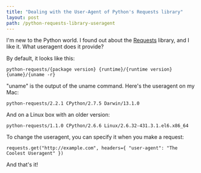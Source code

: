 ```yaml
---
title: "Dealing with the User-Agent of Python's Requests library"
layout: post
path: /python-requests-library-useragent
---
```


I'm new to the Python world. I found out about the [Requests](http://docs.python-requests.org/) library, and I like it. What useragent does it provide?

By default, it looks like this:

    python-requests/{package version} {runtime}/{runtime version} {uname}/{uname -r}

"uname" is the output of the uname command. Here's the useragent on my Mac:

    python-requests/2.2.1 CPython/2.7.5 Darwin/13.1.0

And on a Linux box with an older version:

    python-requests/1.1.0 CPython/2.6.6 Linux/2.6.32-431.3.1.el6.x86_64

To change the useragent, you can specify it when you make a request:

    requests.get("http://example.com", headers={ "user-agent": "The Coolest Useragent" })

And that's it!
